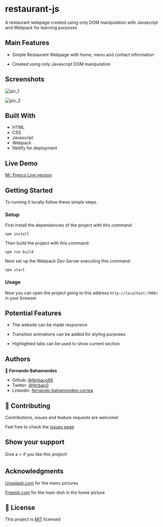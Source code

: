 # restaurant-js
A restaurant webpage created using only DOM manipulation with Javascript and Webpack for learning purposes

## Main Features

* Simple Restaurant Webpage with home, menu and contact information

* Created using only Javascript DOM manipulation  

## Screenshots
![pic_1](https://user-images.githubusercontent.com/52765379/93238813-509ef980-f758-11ea-9d03-8c43cf8e8843.png)

![pic_2](https://user-images.githubusercontent.com/52765379/93238830-5563ad80-f758-11ea-8f23-2256a8665670.png)

## Built With

- HTML
- CSS
- Javascript
- Webpack
- Netlify for deployment

## Live Demo

[Mr. Fresco Live version](https://mrfresco.netlify.app/)

## Getting Started

To running it locally follow these simple steps.


### Setup

First install the dependencies of the project with this command:

```
npm install
```

Then build the project with this command:

```
npm run build
```

Next set up the Webpack Dev Server executing this command:

```
npm start
```

### Usage

Now you can open the project going to this address `http://localhost:7000/` in your browser

## Potential Features

* The website can be made responsive

* Transition animations can be added for styling purposes

* Highlighted tabs can be used to show current section


## Authors

👤 **Fernando Bahamondes**

- Github: [@ferbaco86](https://github.com/ferbaco86)
- Twitter: [@ferbac0](https://twitter.com/ferbac0)
- Linkedin: [fernando-bahamondes-correa](https://www.linkedin.com/in/fernando-bahamondes-correa)

## 🤝 Contributing

Contributions, issues and feature requests are welcome!

Feel free to check the [issues page](https://github.com/ferbaco86/restaurant-js/issues)

## Show your support

Give a ⭐️ if you like this project!

## Acknowledgments

[Unsplash.com](https://unsplash.com/) for the menu pictures

[Freepik.com](https://www.freepik.com/) for the main dish in the home picture


## 📝 License

This project is [MIT](https://github.com/ferbaco86/restaurant-js/blob/develop/LICENSE) licensed

